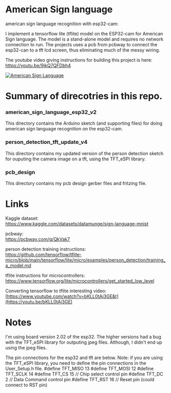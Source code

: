 # American Sign language
 american sign language recognition with esp32-cam:

 I implement a tensorflow lite (tflite) model on the ESP32-cam for American Sign language. The model is a stand-alone model and requires no network connection to run. The projects uses a pcb from pcbway to connect the esp32-can to a tft lcd screen, thus eliminating much of the messy wiring.

 The youtube video giving instructions for building this project is here: <br>
 https://youtu.be/9ikQ7QFDbh4

 [![American Sign Language](https://i9.ytimg.com/vi_webp/9ikQ7QFDbh4/mqdefault.webp?v=64ccb685&sqp=CNzrsqYG&rs=AOn4CLAw7yBEJtLvFue2c2x371T_yBB77g)](https://youtu.be/9ikQ7QFDbh)

# Summary of direcotries in this repo.

### american_sign_language_esp32_v2
This directory contains the Arduino sketch (and supporting files) for doing american sign language recognition on the esp32-cam.

### person_detection_tft_update_v4
This directory contains my updated version of the person detection sketch for ouputing the camera image on a tft, using the TFT_eSPI library.

### pcb_design
This directory contains my pcb design gerber files and fritzing file.

# Links
Kaggle dataset: <br>
https://www.kaggle.com/datasets/datamunge/sign-language-mnist <br>

pcbway: <br>
https://pcbway.com/g/QkVak7 <br>

person detection training instructions: <br>
https://github.com/tensorflow/tflite-micro/blob/main/tensorflow/lite/micro/examples/person_detection/training_a_model.md <br>

tflite instructions for microcontrollers: <br>
https://www.tensorflow.org/lite/microcontrollers/get_started_low_level <br>

Converting tensorflow to tflite interesting video: <br>
[https://www.youtube.com/watch?v=bKLL0tAj3GE&t](https://youtu.be/bKLL0tAj3GE) <br>

# Notes

I'm using board version 2.02 of the esp32. The higher versions had a bug with the TFT_eSPI library for outputing jpeg files. Although, I didn't end up using the jpeg files.

The pin connections for the esp32 and tft are below. Note: if you are using the TFT_eSPI library, you need to define the pin connections in the User_Setup.h file.
#define TFT_MISO 13
#define TFT_MOSI 12
#define TFT_SCLK 14
#define TFT_CS   15  // Chip select control pin
#define TFT_DC    2  // Data Command control pin
#define TFT_RST   16  // Reset pin (could connect to RST pin)

 
